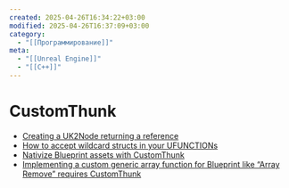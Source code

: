 ```yaml
---
created: 2025-04-26T16:34:22+03:00
modified: 2025-04-26T16:37:09+03:00
category:
  - "[[Программирование]]"
meta:
  - "[[Unreal Engine]]"
  - "[[C++]]"
---
```


# CustomThunk

 - [Creating a UK2Node returning a reference](https://dev.epicgames.com/community/learning/tutorials/2lZj/unreal-engine-creating-a-uk2node-returning-a-reference)
 - [How to accept wildcard structs in your UFUNCTIONs](https://forums.unrealengine.com/t/tutorial-how-to-accept-wildcard-structs-in-your-ufunctions/18968)
 - [Nativize Blueprint assets with CustomThunk](https://forums.unrealengine.com/t/nativize-blueprint-assets-with-customthunk/384655)
 - [Implementing a custom generic array function for Blueprint like “Array Remove” requires CustomThunk](https://forums.unrealengine.com/t/implementing-a-custom-generic-array-function-for-blueprint-like-array-remove-requires-customthunk/123047/3)
